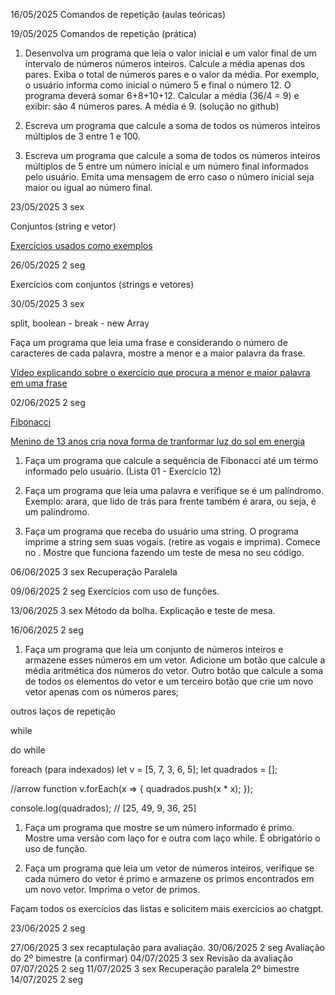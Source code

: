 
16/05/2025
Comandos de repetição (aulas teóricas)



19/05/2025
Comandos de repetição (prática)

1) Desenvolva um programa que leia o valor inicial e um valor final de 
um intervalo de números números inteiros. Calcule a média apenas dos pares.
Exiba o total de números pares e o valor da média. 
   Por exemplo, o usuário informa como inicial o número 5 e final o número 12. 
O programa deverá somar 6+8+10+12. Calcular a média (36/4 = 9) e exibir: são 4 números 
pares. A média é 9. 
(solução no github)

2) Escreva um programa que calcule a soma de todos os números inteiros múltiplos de 3 entre 1 e 100.


3) Escreva um programa que calcule a soma de todos os números inteiros múltiplos de 5 entre um número inicial e um número final informados pelo usuário. Emita uma mensagem de erro caso o número inicial seja maior ou igual ao número final.


23/05/2025		3	sex

Conjuntos (string e vetor)

[Exercícios usados como exemplos](https://github.com/rjhalmeman/algoritmos/tree/main/2bimestre/2025-05-23%20-%20conjuntos)



26/05/2025		2	seg

Exercícios com conjuntos (strings e vetores)


30/05/2025		3	sex

split, boolean - break - new Array

Faça um programa que leia uma frase e considerando o número de caracteres de cada palavra, mostre a menor e a maior palavra da frase.

[Vídeo explicando sobre o exercício que procura a menor e maior palavra em uma frase](https://youtu.be/chTN5MfZG74)


02/06/2025		2	seg

[Fibonacci](https://www.youtube.com/watch?v=MerxvuUjuzo)

[Menino de 13 anos cria nova forma de tranformar luz do sol em energia](https://www.youtube.com/watch?v=WkOfLve-7_c)

1) Faça um programa que calcule a sequência de Fibonacci até um termo informado pelo usuário. (Lista 01 - Exercício 12)

2) Faça um programa que leia uma palavra e verifique se é um palíndromo. Exemplo: arara, que lido de trás para frente também é arara, ou seja, é um palíndromo.

3) Faça um programa que receba do usuário uma string. O programa imprime a
string sem suas vogais. (retire as vogais e imprima). Comece no <body>.
Mostre que funciona fazendo um teste de mesa no seu código.


06/06/2025		3	sex
Recuperação Paralela

09/06/2025		2	seg
Exercícios com uso de funções.


13/06/2025		3	sex
Método da bolha. Explicação e teste de mesa.

16/06/2025		2	seg

1) Faça um programa que leia um conjunto de números inteiros e armazene esses números em um vetor. Adicione um botão que calcule a média aritmética dos números do vetor. Outro botão que calcule a soma de todos os elementos do vetor e um terceiro botão que crie um novo vetor apenas com os números pares;

outros laços de repetição

while

do while


foreach (para indexados)
let v = [5, 7, 3, 6, 5];
let quadrados = [];

//arrow function
v.forEach(x => {
  quadrados.push(x * x);
});

console.log(quadrados); // [25, 49, 9, 36, 25]


1) Faça um programa que mostre se um número informado é primo. Mostre uma versão com laço for e outra com laço while. É obrigatório o uso de função.

2) Faça um programa que leia um vetor de números inteiros, verifique se cada número do vetor é primo e armazene os primos encontrados em um novo vetor. Imprima o vetor de primos.

Façam todos os exercícios das listas e solicitem mais exercícios ao chatgpt.

23/06/2025		2	seg

27/06/2025		3	sex
recaptulação para avaliação.
30/06/2025		2	seg
Avaliação do 2º bimestre (a confirmar)
04/07/2025		3	sex
    Revisão da avaliação
07/07/2025		2	seg
11/07/2025		3	sex
	Recuperação paralela 2º bimestre
14/07/2025		2	seg
